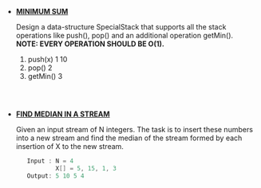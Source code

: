 * __[MINIMUM SUM](https://github.com/ashish25-bit/data-structure-algorithms/blob/master/Heap/Minimum-Sum.cpp)__

    Design a data-structure SpecialStack that supports all the stack operations like push(), pop() and an additional operation getMin().
    __NOTE: EVERY OPERATION SHOULD BE O(1).__
    1. push(x) 
       1 10
    2. pop()
       2
    3. getMin()
       3
    
    
    ```CPP
    ```
<BR/>

* __[FIND MEDIAN IN A STREAM](https://github.com/ashish25-bit/data-structure-algorithms/blob/master/Heap/Find-Median-In-A-Stream.cpp)__
   
   Given an input stream of N integers. The task is to insert these numbers into a new stream and find the median of the stream formed by each insertion of X to the new stream.

   ```CPP
      Input : N = 4
              X[] = 5, 15, 1, 3
      Output: 5 10 5 4
   ```
<BR/>
